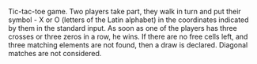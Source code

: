 Tic-tac-toe game.
Two players take part, they walk in turn and put their symbol - X or O (letters of the Latin alphabet) in the coordinates indicated by them in the standard input. As soon as one of the players has three crosses or three zeros in a row, he wins. If there are no free cells left, and three matching elements are not found, then a draw is declared. Diagonal matches are not considered.